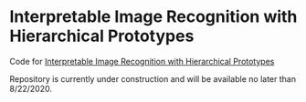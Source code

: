 # Interpretable Image Recognition with Hierarchical Prototypes
Code for [Interpretable Image Recognition with Hierarchical Prototypes](https://arxiv.org/abs/1906.10651)

Repository is currently under construction and will be available no later than 8/22/2020.


